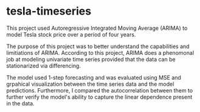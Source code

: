 # tesla-timeseries
This project used Autoregressive Integrated Moving Average (ARIMA) to model Tesla stock price over a period of four years.

The purpose of this project was to better understand the capabilities and limitiations of ARIMA. According to this project, ARIMA does a phenomonal job at modeling univariate time series provided that the data can be stationarized via differencing. 

The model used 1-step forecasting and was evaluated using MSE and grpahical visualization between the time series data and the model predictions. Furthermore, I compared the autocorrelation between them to further verify the model's ability to capture the linear dependence present in the data. 
